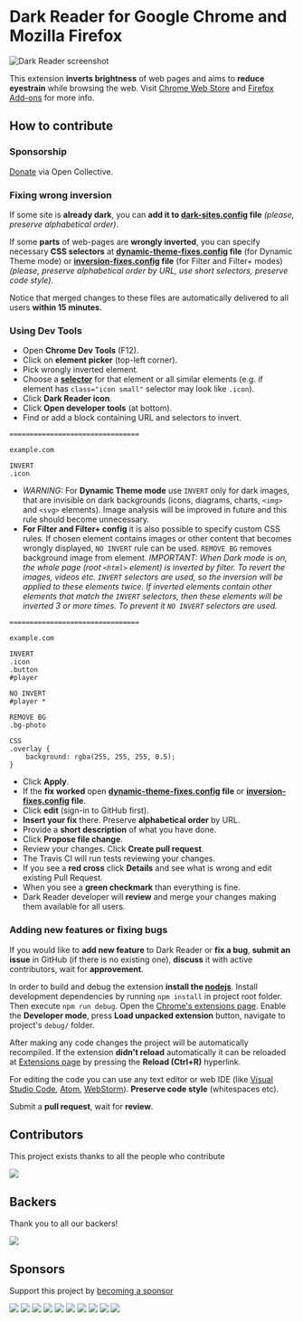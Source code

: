 Dark Reader for Google Chrome and Mozilla Firefox
================
![Dark Reader screenshot](https://lh3.googleusercontent.com/tTJIIIAqfJWymqPM9LAmivl11kWmF-XXLABues4OwfjOED_ntsJZdLY0VTG0XFCW0W_wYSll7Q=w640-h400-e365)

This extension **inverts brightness** of web pages and aims to **reduce eyestrain** while browsing the web.
Visit [Chrome Web Store](https://chrome.google.com/webstore/detail/dark-reader/eimadpbcbfnmbkopoojfekhnkhdbieeh)
and [Firefox Add-ons](https://addons.mozilla.org/en-US/firefox/addon/darkreader/)
for more info.

## How to contribute

### Sponsorship
[Donate](https://opencollective.com/darkreader) via Open Collective.

### Fixing wrong inversion

If some site is **already dark**, you can **add it to [dark-sites.config](https://github.com/alexanderby/darkreader/blob/master/src/config/dark-sites.config) file**
*(please, preserve alphabetical order)*.

If some **parts** of web-pages are **wrongly inverted**,
you can specify necessary **CSS selectors** at
**[dynamic-theme-fixes.config](https://github.com/alexanderby/darkreader/blob/master/src/config/dynamic-theme-fixes.config) file**
(for Dynamic Theme mode)
or **[inversion-fixes.config](https://github.com/alexanderby/darkreader/blob/master/src/config/inversion-fixes.config) file**
(for Filter and Filter+ modes)
*(please, preserve alphabetical order by URL, use short selectors, preserve code style)*.

Notice that merged changes to these files are automatically delivered to all users **within 15 minutes**.

### Using Dev Tools

- Open **Chrome Dev Tools** (F12).
- Click on **element picker** (top-left corner).
- Pick wrongly inverted element.
- Choose a **[selector](https://developer.mozilla.org/en-US/docs/Web/CSS/CSS_Selectors)** for that element or all similar elements (e.g. if element has `class="icon small"` selector may look like `.icon`).
- Click **Dark Reader icon**.
- Click **Open developer tools** (at bottom).
- Find or add a block containing URL and selectors to invert.
```
================================

example.com

INVERT
.icon

```
- *WARNING:* For **Dynamic Theme mode** use `INVERT` only for dark images, that are invisible on dark backgrounds (icons, diagrams, charts, `<img>` and `<svg>` elements).
Image analysis will be improved in future and this rule should become unnecessary.
- **For Filter and Filter+ config** it is also possible to specify custom CSS rules. If chosen element contains images or other content that becomes wrongly displayed, `NO INVERT` rule can be used. `REMOVE BG` removes background image from element.
*IMPORTANT: When Dark mode is on, the whole page (root `<html>` element) is inverted by filter. To revert the images, videos etc. `INVERT` selectors are used, so the inversion will be applied to these elements twice. If inverted elements contain other elements that match the `INVERT` selectors, then these elements will be inverted 3 or more times. To prevent it `NO INVERT` selectors are used.*
```
================================

example.com

INVERT
.icon
.button
#player

NO INVERT
#player *

REMOVE BG
.bg-photo

CSS
.overlay {
    background: rgba(255, 255, 255, 0.5);
}
```
- Click **Apply**.
- If the **fix worked** open
**[dynamic-theme-fixes.config](https://github.com/alexanderby/darkreader/blob/master/src/config/dynamic-theme-fixes.config) file**
or **[inversion-fixes.config](https://github.com/alexanderby/darkreader/blob/master/src/config/inversion-fixes.config) file**.
- Click **edit** (sign-in to GitHub first).
- **Insert your fix** there. Preserve **alphabetical order** by URL.
- Provide a **short description** of what you have done.
- Click **Propose file change**.
- Review your changes. Click **Create pull request**.
- The Travis CI will run tests reviewing your changes.
- If you see a **red cross** click **Details** and see what is wrong and edit existing Pull Request.
- When you see a **green checkmark** than everything is fine.
- Dark Reader developer will **review** and merge your changes making them available for all users.

### Adding new features or fixing bugs

If you would like to **add new feature** to Dark Reader or **fix a bug**, **submit an issue** in GitHub (if there is no existing one), **discuss** it with active contributors, wait for **approvement**.

In order to build and debug the extension **install the [nodejs](https://nodejs.org/)**.
Install development dependencies by running `npm install` in project root folder.
Then execute `npm run debug`.
Open the [Chrome's extensions page](https://support.google.com/chrome/answer/187443).
Enable the **Developer mode**, press **Load unpacked extension** button, navigate to project's `debug/` folder.

After making any code changes the project will be automatically recompiled.
If the extension **didn't reload** automatically it can be reloaded at [Extensions page](chrome://extensions) by pressing the **Reload (Ctrl+R)** hyperlink.

For editing the code you can use any text editor or web IDE (like [Visual Studio Code](https://code.visualstudio.com), [Atom](https://atom.io/), [WebStorm](https://www.jetbrains.com/webstorm/)).
**Preserve code style** (whitespaces etc).

Submit a **pull request**, wait for **review**.

## Contributors

This project exists thanks to all the people who contribute

<a href="graphs/contributors"><img src="https://opencollective.com/darkreader/contributors.svg?width=890&button=false" /></a>

## Backers

Thank you to all our backers!

<a href="https://opencollective.com/darkreader#backers" target="_blank"><img src="https://opencollective.com/darkreader/backers.svg?width=890"></a>

## Sponsors

Support this project by [becoming a sponsor](https://opencollective.com/darkreader#sponsor)

<a href="https://opencollective.com/darkreader/sponsor/0/website" target="_blank"><img src="https://opencollective.com/darkreader/sponsor/0/avatar.svg"></a>
<a href="https://opencollective.com/darkreader/sponsor/1/website" target="_blank"><img src="https://opencollective.com/darkreader/sponsor/1/avatar.svg"></a>
<a href="https://opencollective.com/darkreader/sponsor/2/website" target="_blank"><img src="https://opencollective.com/darkreader/sponsor/2/avatar.svg"></a>
<a href="https://opencollective.com/darkreader/sponsor/3/website" target="_blank"><img src="https://opencollective.com/darkreader/sponsor/3/avatar.svg"></a>
<a href="https://opencollective.com/darkreader/sponsor/4/website" target="_blank"><img src="https://opencollective.com/darkreader/sponsor/4/avatar.svg"></a>
<a href="https://opencollective.com/darkreader/sponsor/5/website" target="_blank"><img src="https://opencollective.com/darkreader/sponsor/5/avatar.svg"></a>
<a href="https://opencollective.com/darkreader/sponsor/6/website" target="_blank"><img src="https://opencollective.com/darkreader/sponsor/6/avatar.svg"></a>
<a href="https://opencollective.com/darkreader/sponsor/7/website" target="_blank"><img src="https://opencollective.com/darkreader/sponsor/7/avatar.svg"></a>
<a href="https://opencollective.com/darkreader/sponsor/8/website" target="_blank"><img src="https://opencollective.com/darkreader/sponsor/8/avatar.svg"></a>
<a href="https://opencollective.com/darkreader/sponsor/9/website" target="_blank"><img src="https://opencollective.com/darkreader/sponsor/9/avatar.svg"></a>
